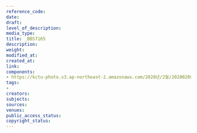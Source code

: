 ```yaml
---
reference_code: 
date: 
draft: 
level_of_description: 
media_type: 
title: _BBS7165
description: 
weight: 
modified_at: 
created_at: 
link: 
components:
- https://kctu-photo.s3.ap-northeast-2.amazonaws.com/2020년/2월/20200208_문중원열사+진상규명·책임자+처벌+및+한국마사회+적폐청산을+위한+전국노동자대회/_BBS7165.jpg
tags:
- 
creators: 
subjects: 
sources: 
venues: 
public_access_status: 
copyright_status: 
---
```

